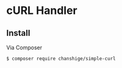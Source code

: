 # cURL Handler  
 
## Install
  
Via Composer  

``` bash
$ composer require chanshige/simple-curl
```
  